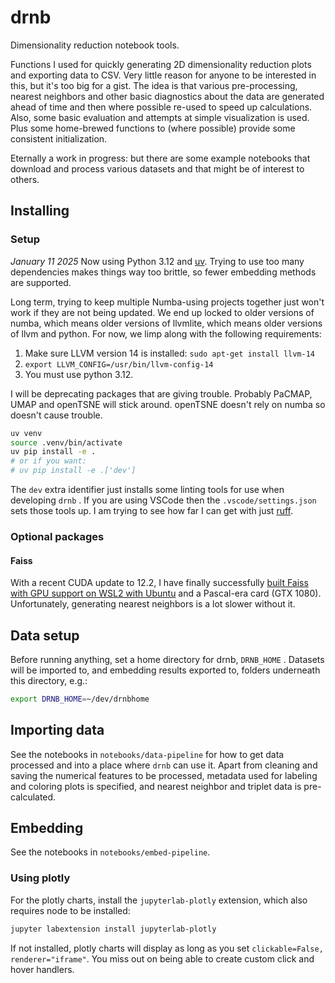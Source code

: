 # drnb

Dimensionality reduction notebook tools.

Functions I used for quickly generating 2D dimensionality reduction plots and exporting data to
CSV. Very little reason for anyone to be interested in this, but it's too big for a gist. The idea
is that various pre-processing, nearest neighbors and other basic diagnostics about the data are
generated ahead of time and then where possible re-used to speed up calculations. Also, some basic
evaluation and attempts at simple visualization is used. Plus some home-brewed functions to (where
possible) provide some consistent initialization.

Eternally a work in progress: but there are some example notebooks that download and process
various datasets and that might be of interest to others.

## Installing

### Setup

*January 11 2025* Now using Python 3.12 and [uv](https://docs.astral.sh/uv/). Trying to use too
many dependencies makes things way too brittle, so fewer embedding methods are supported.

Long term, trying to keep multiple Numba-using projects together just won't work if they are not
being updated. We end up locked to older versions of numba, which means older versions of llvmlite,
which means older versions of llvm and python. For now, we limp along with the following
requirements:

1. Make sure LLVM version 14 is installed: `sudo apt-get install llvm-14`
2. `export LLVM_CONFIG=/usr/bin/llvm-config-14`
3. You must use python 3.12.

I will be deprecating packages that are giving trouble. Probably PaCMAP, UMAP and openTSNE will
stick around. openTSNE doesn't rely on numba so doesn't cause trouble.

```bash
uv venv
source .venv/bin/activate
uv pip install -e .
# or if you want:
# uv pip install -e .['dev']
```

The `dev` extra identifier just installs some linting tools for use when developing `drnb` . If you
are using VSCode then the `.vscode/settings.json` sets those tools up. I am trying to see how far
I can get with just [ruff](https://docs.astral.sh/ruff/).

### Optional packages

#### Faiss

With a recent CUDA update to
12.2, I have finally successfully [built Faiss with GPU support on WSL2 with Ubuntu](https://gist.github.com/jlmelville/9b4f0d91ede13bff18d26759140709f9)
and a Pascal-era card (GTX 1080). Unfortunately, generating nearest neighbors is a lot slower
without it.

## Data setup

Before running anything, set a home directory for drnb, `DRNB_HOME` . Datasets will be imported to,
and embedding results exported to, folders underneath this directory, e.g.:

```bash
export DRNB_HOME=~/dev/drnbhome
```

## Importing data

See the notebooks in `notebooks/data-pipeline` for how to get data processed and into a place where
`drnb` can use it. Apart from cleaning and saving the numerical features to be processed, metadata
used for labeling and coloring plots is specified, and nearest neighbor and triplet data is
pre-calculated.

## Embedding

See the notebooks in `notebooks/embed-pipeline`.

### Using plotly

For the plotly charts, install the `jupyterlab-plotly` extension, which also requires node to
be installed:

```bash
jupyter labextension install jupyterlab-plotly
```

If not installed, plotly charts will display as long as you set
`clickable=False, renderer="iframe"`. You miss out on being able to create custom click and hover
handlers.

